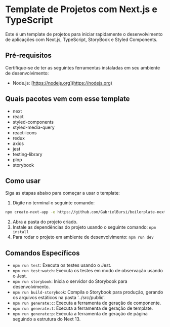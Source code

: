 # Template de Projetos com Next.js e TypeScript
Este é um template de projetos para iniciar rapidamente o desenvolvimento de aplicações com Next.js, TypeScript, StoryBook e Styled Components.

## Pré-requisitos

Certifique-se de ter as seguintes ferramentas instaladas em seu ambiente de desenvolvimento:

- Node.js: [https://nodejs.org](https://nodejs.org)

## Quais pacotes vem com esse template
* next
* react
* styled-components
* styled-media-query
* react-icons
* redux
* axios
* jest
* testing-library
* plop
* storybook

## Como usar
Siga as etapas abaixo para começar a usar o template:

1. Digite no terminal o seguinte comando:
```bash
npx create-next-app -e https://github.com/GabrielBursi/boilerplate-next-approuter <nome-do-projeto>
```
2. Abra a pasta do projeto criado.
3. Instale as dependências do projeto usando o seguinte comando:
`npm install`
4. Para rodar o projeto em ambiente de desenvolvimento:
`npm run dev`
## Comandos Específicos

- `npm run test`: Executa os testes usando o Jest.
- `npm run test:watch`: Executa os testes em modo de observação usando o Jest.
- `npm run storybook`: Inicia o servidor do Storybook para desenvolvimento.
- `npm run build-storybook`: Compila o Storybook para produção, gerando os arquivos estáticos na pasta '../src/public'.
- `npm run generate:c`: Executa a ferramenta de geração de componente.
- `npm run generate:t`: Executa a ferramenta de geração de template.
- `npm run generate:p`: Executa a ferramenta de geração de página seguindo a estrutura do Next 13.
